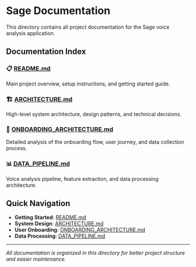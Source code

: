 # Sage Documentation

This directory contains all project documentation for the Sage voice analysis application.

## Documentation Index

### 📋 [README.md](./README.md)
Main project overview, setup instructions, and getting started guide.

### 🏗️ [ARCHITECTURE.md](./ARCHITECTURE.md)
High-level system architecture, design patterns, and technical decisions.

### 🚀 [ONBOARDING_ARCHITECTURE.md](./ONBOARDING_ARCHITECTURE.md)
Detailed analysis of the onboarding flow, user journey, and data collection process.

### 📊 [DATA_PIPELINE.md](./DATA_PIPELINE.md)
Voice analysis pipeline, feature extraction, and data processing architecture.

## Quick Navigation

- **Getting Started**: [README.md](./README.md)
- **System Design**: [ARCHITECTURE.md](./ARCHITECTURE.md)
- **User Onboarding**: [ONBOARDING_ARCHITECTURE.md](./ONBOARDING_ARCHITECTURE.md)
- **Data Processing**: [DATA_PIPELINE.md](./DATA_PIPELINE.md)

---

*All documentation is organized in this directory for better project structure and easier maintenance.*